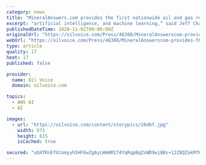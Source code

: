 ```yaml
---
category: news
title: "MineralAnswers.com provides the first nationwide oil and gas regulatory data solution on Amazon's AWS Data Exchange"
excerpt: "artificial intelligence, and machine learning,” said Jeff Chambers, founder and CEO of MineralAnswers.com. “AWS Data Exchange opens tremendous opportunities for us to reach a large and diverse customer base — including environmental researchers ..."
publishedDateTime: 2020-11-01T00:00:00Z
originalUrl: "https://oilvoice.com/Press/46388/MineralAnswerscom-provides-the-first-nationwide-oil-and-gas-regulatory-data-solution-on-Amazons-AWS-Data-Exchange"
webUrl: "https://oilvoice.com/Press/46388/MineralAnswerscom-provides-the-first-nationwide-oil-and-gas-regulatory-data-solution-on-Amazons-AWS-Data-Exchange"
type: article
quality: 17
heat: 17
published: false

provider:
  name: Oil Voice
  domain: oilvoice.com

topics:
  - AWS AI
  - AI

images:
  - url: "https://oilvoice.com/content/storypics/26dbf.jpg"
    width: 973
    height: 615
    isCached: true

secured: "uQ4TRnEfUJomyyh5HF6wZgAyLWmHM274YqRqpBqZsWD9wj8Bs+12Z8QZakMfHIx3fEwCT2fd7xbQv2fljbSSVsjyBHG5ejGyxOQ0KHv6XJOwqJhsBtumiUBUjz7tDMnSYxEEt8alW0vVivHDifNI1TtaQ+HtQCdGDZsWPDGr2yB0DKTDdbfIdI7iax8KrSvQ4UXISndeJ1PKT9b4B8dJ/iZQ8UcMsfYqJ+P54Hsw4GYjcqaDland8m91bvL7hTEyTbflmammJ3isu2qvjqto2LAkOBEDVydkLMt3J+5nNBEFcPAnXdHEubEAp8teFLzkYZxFm/vK+FHeq6N1mgZ7MGMdDjjCRbqZ6QFr1f5PMuI=;JWWOTpLUQT5sQU4R4w/GJQ=="
---
```


